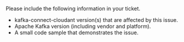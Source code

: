Please include the following information in your ticket.

- kafka-connect-cloudant version(s) that are affected by this issue.
- Apache Kafka version (including vendor and platform).
- A small code sample that demonstrates the issue.
